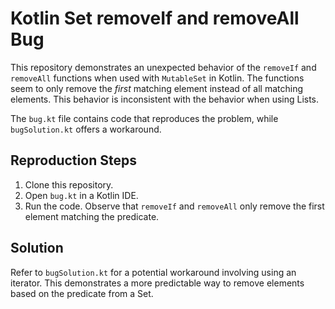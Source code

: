# Kotlin Set removeIf and removeAll Bug

This repository demonstrates an unexpected behavior of the `removeIf` and `removeAll` functions when used with `MutableSet` in Kotlin.  The functions seem to only remove the *first* matching element instead of all matching elements. This behavior is inconsistent with the behavior when using Lists.

The `bug.kt` file contains code that reproduces the problem, while `bugSolution.kt` offers a workaround.

## Reproduction Steps

1. Clone this repository.
2. Open `bug.kt` in a Kotlin IDE.
3. Run the code. Observe that `removeIf` and `removeAll` only remove the first element matching the predicate.

## Solution

Refer to `bugSolution.kt` for a potential workaround involving using an iterator.  This demonstrates a more predictable way to remove elements based on the predicate from a Set.